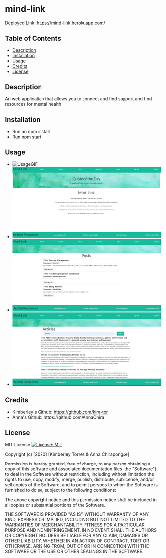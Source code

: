 # mind-link

Deployed Link: https://mind-link.herokuapp.com/

## Table of Contents
* [Description](#description)
* [Installation](#installation)
* [Usage](#usage)
* [Credits](#credits)
* [License](#License)

## Description
An web application that allows you to connect and find support and find resources for mental health

## Installation

* Run an npm install
* Run npm start

## Usage
* ![UsageGIF](./client/src/utils/images/Mind-Link.GIF)
* ![About](./client/src/utils/images/about.JPG)
* ![Posts](./client/src/utils/images/posts.JPG)
* ![Articles](./client/src/utils/images/articles.JPG)

## Credits
* Kimberley's Github: https://github.com/kim-tor
* Anna's Github: https://github.com/AnnaChira

## License
MIT License [![License: MIT](https://img.shields.io/badge/License-MIT-yellow.svg)](https://opensource.org/licenses/MIT)

Copyright (c) [2020] [Kimberley Torres & Anna Chirapongse]

Permission is hereby granted, free of charge, to any person obtaining a copy
of this software and associated documentation files (the "Software"), to deal
in the Software without restriction, including without limitation the rights
to use, copy, modify, merge, publish, distribute, sublicense, and/or sell
copies of the Software, and to permit persons to whom the Software is
furnished to do so, subject to the following conditions:

The above copyright notice and this permission notice shall be included in all
copies or substantial portions of the Software.

THE SOFTWARE IS PROVIDED "AS IS", WITHOUT WARRANTY OF ANY KIND, EXPRESS OR
IMPLIED, INCLUDING BUT NOT LIMITED TO THE WARRANTIES OF MERCHANTABILITY,
FITNESS FOR A PARTICULAR PURPOSE AND NONINFRINGEMENT. IN NO EVENT SHALL THE
AUTHORS OR COPYRIGHT HOLDERS BE LIABLE FOR ANY CLAIM, DAMAGES OR OTHER
LIABILITY, WHETHER IN AN ACTION OF CONTRACT, TORT OR OTHERWISE, ARISING FROM,
OUT OF OR IN CONNECTION WITH THE SOFTWARE OR THE USE OR OTHER DEALINGS IN THE
SOFTWARE.
